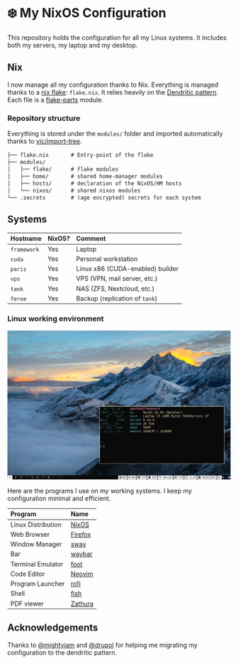 # ❄️ My NixOS Configuration

This repository holds the configuration for all my Linux systems.
It includes both my servers, my laptop and my desktop.


## Nix

I now manage all my configuration thanks to Nix.
Everything is managed thanks to a [nix flake](https://nixos.wiki/wiki/Flakes): `flake.nix`.
It relies heavily on the [Dendritic pattern](https://github.com/mightyiam/dendritic).
Each file is a [flake-parts](https://flake.parts) module.

### Repository structure

Everything is stored under the `modules/` folder and imported automatically thanks to [vic/import-tree](https://github.com/vic/import-tree).

```
├── flake.nix       # Entry-point of the flake
├── modules/
│   ├── flake/      # flake modules
│   ├── home/       # shared home-manager modules
│   ├── hosts/      # declaration of the NixOS/HM hosts
│   └── nixos/      # shared nixos modules
└── .secrets        # (age encrypted) secrets for each system
```

## Systems

| Hostname      | NixOS?    | Comment                           |
| :------------ | :-------- | :-------------------------------- |
| `framework`   | Yes       | Laptop                            |
| `cuda`        | Yes       | Personal workstation              |
| `paris`       | Yes       | Linux x86 (CUDA-enabled) builder  |
| `vps`         | Yes       | VPS (VPN, mail server, etc.)      |
| `tank`        | Yes       | NAS (ZFS, Nextcloud, etc.)        |
| `feroe`       | Yes       | Backup (replication of `tank`)    |

### Linux working environment

![](./.assets/screenshot.png)

Here are the programs I use on my working systems.
I keep my configuration minimal and efficient.

| Program               | Name                                                  |
| :-------------------- | :-----------------------------------------------------|
| Linux Distribution    | [NixOS](https://nixos.org/)                           |
| Web Browser           | [Firefox](https://www.mozilla.org/en-US/firefox/new/) |
| Window Manager        | [sway](https://swaywm.org/)                           |
| Bar                   | [waybar](https://github.com/Alexays/Waybar)           |
| Terminal Emulator     | [foot](https://codeberg.org/dnkl/foot)                |
| Code Editor           | [Neovim](https://neovim.io/)                          |
| Program Launcher      | [rofi](https://github.com/DaveDavenport/rofi)         |
| Shell                 | [fish](https://fishshell.com/)                        |
| PDF viewer            | [Zathura](https://pwmt.org/projects/zathura/)         |


## Acknowledgements

Thanks to [@mightyiam](https://github.com/mightyiam) and [@drupol](https://github.com/drupol) for helping me migrating my configuration to the dendritic pattern.
